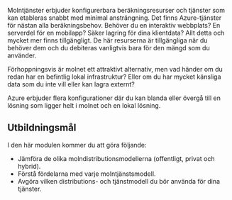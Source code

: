 Molntjänster erbjuder konfigurerbara beräkningsresurser och tjänster som kan etableras snabbt med minimal ansträngning. Det finns Azure-tjänster för nästan alla beräkningsbehov. Behöver du en interaktiv webbplats? En serverdel för en mobilapp? Säker lagring för dina klientdata? Allt detta och mycket mer finns tillgängligt. De här resurserna är tillgängliga när du behöver dem och du debiteras vanligtvis bara för den mängd som du använder.

Förhoppningsvis är molnet ett attraktivt alternativ, men vad händer om du redan har en befintlig lokal infrastruktur? Eller om du har mycket känsliga data som du inte vill eller kan lagra externt?

Azure erbjuder flera konfigurationer där du kan blanda eller övergå till en lösning som ligger helt i molnet och en lokal lösning.

## <a name="learning-objectives"></a>Utbildningsmål

I den här modulen kommer du att göra följande:

- Jämföra de olika molndistributionsmodellerna (offentligt, privat och hybrid).
- Förstå fördelarna med varje molntjänstsmodell.
- Avgöra vilken distributions- och tjänstmodell du bör använda för dina tjänster.
